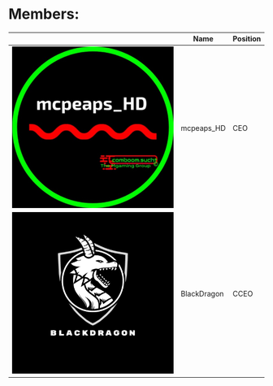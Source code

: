 # Members:



|                     | Name        | Position |
| ------------------- | ----------- | -------- |
| ![](/Logo-mahd.JPG) | mcpeaps_HD  | CEO      |
| ![](/Logo-BD.PNG)   | BlackDragon | CCEO     |

